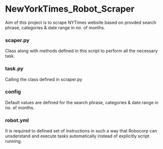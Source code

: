 # NewYorkTimes_Robot_Scraper
Aim of this project is to scrape NYTimes website based on provded search phrase, categories & date range in no. of months.

### scaper.py
Class along with methods defined in this script to perform all the necessary task.

### task.py
Calling the class defined in scraper.py

### config
Default values are defined for the search phrase, categories & date range in no. of months.

### robot.yml
It is required to defined set of instructions in such a way that Robocorp can unsderstand and execute tasks automatically instead of explicitly script running.

